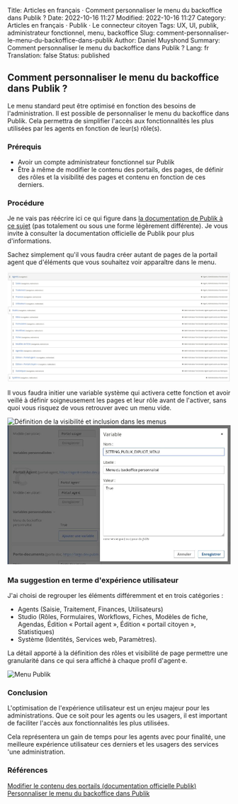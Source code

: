 Title: Articles en français · Comment personnaliser le menu du backoffice dans Publik ?
Date: 2022-10-16 11:27
Modified: 2022-10-16 11:27
Category: Articles en français · Publik · Le connecteur citoyen
Tags: UX, UI, publik, administrateur fonctionnel, menu, backoffice
Slug: comment-personnaliser-le-menu-du-backoffice-dans-publik
Author: Daniel Muyshond
Summary: Comment personnaliser le menu du backoffice dans Publik ?
Lang: fr
Translation: false
Status: published

## Comment personnaliser le menu du backoffice dans Publik ?

Le menu standard peut être optimisé en fonction des besoins de l'administration. Il est possible de personnaliser le menu du backoffice dans Publik.
Cela permettra de simplifier l'accès aux fonctionnalités les plus utilisées par les agents en fonction de leur(s) rôle(s).

### Prérequis

- Avoir un compte administrateur fonctionnel sur Publik
- Être à même de modifier le contenu des portails, des pages, de définir des rôles et la visibilité des pages et contenu en fonction de ces derniers.

### Procédure

Je ne vais pas réécrire ici ce qui figure dans [la documentation de Publik à ce sujet](https://doc-publik.entrouvert.com/admin-fonctionnel/modifier-le-contenu-des-portails/creer-un-menu-personnalise/#creer-un-menu-personnalise) (pas totalement ou sous une forme légèrement différente). Je vous invite à consulter la documentation officielle de Publik pour plus d'informations.

Sachez simplement qu'il vous faudra créer autant de pages de la portail agent que d'éléments que vous souhaitez voir apparaître dans le menu.

![Pages d'un portail agent dans Publik](/images/personnalisation_menu_publik_apercu_pages_portail_agent.jpg)


Il vous faudra initier une variable système qui activera cette fonction et avoir veillé à définir soigneusement les pages et leur rôle avant de l'activer, sans quoi vous risquez de vous retrouver avec un menu vide.

![Définition de la visibilité et inclusion dans les menus](/images/personnalisation_menu_publik_apercu_paramètres_pages.jpg)
![Variable système pour activer la personnalisation du menu](/images/personnalisation_menu_publik_variable_hobo_a_definir.jpg)



### Ma suggestion en terme d'expérience utilisateur

J'ai choisi de regrouper les éléments différemment et en trois catégories :

* Agents (Saisie, Traitement, Finances, Utilisateurs)
* Studio (Rôles, Formulaires, Workflows, Fiches, Modèles de fiche, Agendas, Édition « Portail agent », Édition « portail citoyen », Statistiques)
* Système (Identités, Services web, Paramètres).

La détail apporté à la définition des rôles et visibilité de page permettre une granularité dans ce qui sera affiché à chaque profil d'agent·e.

![Menu Publik](/images/personnaliser-menu-publik.png)


### Conclusion

L'optimisation de l'expérience utilisateur est un enjeu majeur pour les administrations. Que ce soit pour les agents ou les usagers, il est important de faciliter l'accès aux fonctionnalités les plus utilisées.

Cela représentera un gain de temps pour les agents avec pour finalité, une meilleure expérience utilisateur ces derniers et les usagers des services 'une administration.


### Références
[Modifier le contenu des portails (documentation officielle Publik)](https://doc-publik.entrouvert.com/admin-fonctionnel/modifier-le-contenu-des-portails/creer-un-menu-personnalise/#creer-un-menu-personnalise)
[Personnaliser le menu du backoffice dans Publik](https://doc-publik.entrouvert.com/admin-fonctionnel/modifier-le-contenu-des-portails/creer-un-menu-personnalise/#creer-un-menu-personnalise)